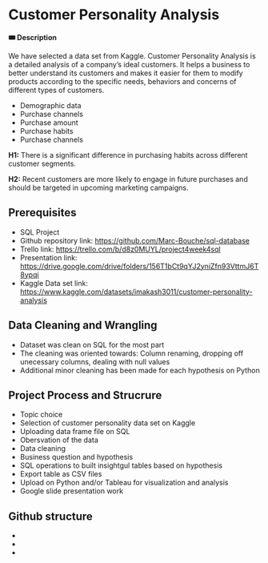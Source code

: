 # Customer Personality Analysis

**🎟️ Description**

We have selected a data set from Kaggle.
Customer Personality Analysis is a detailed analysis of a company’s ideal customers. It helps a business to better understand its customers and makes it easier for them to modify products according to the specific needs, behaviors and concerns of different types of customers.

- Demographic data
- Purchase channels
- Purchase amount
- Purchase habits
- Purchase channels

**H1:**
There is a significant difference in purchasing habits across different customer segments.

**H2:**
Recent customers are more likely to engage in future purchases and should be targeted in upcoming marketing campaigns.

## Prerequisites
- SQL Project
- Github repository link: https://github.com/Marc-Bouche/sql-database
- Trello link: https://trello.com/b/d8z0MUYL/project4week4sql
- Presentation link: https://drive.google.com/drive/folders/156T1bCt9qYJ2yniZfn93VttmJ6T8ypqi
- Kaggle Data set link: https://www.kaggle.com/datasets/imakash3011/customer-personality-analysis

## Data Cleaning and Wrangling
- Dataset was clean on SQL for the most part
- The cleaning was oriented towards: Column renaming, dropping off unecessary columns, dealing with null values
- Additional minor cleaning has been made for each hypothesis on Python

## Project Process and Strucrure
- Topic choice
- Selection of customer personality data set on Kaggle
- Uploading data frame file on SQL
- Obersvation of the data
- Data cleaning
- Business question and hypothesis
- SQL operations to built insightgul tables based on hypothesis
- Export table as CSV files
- Upload on Python and/or Tableau for visualization and analysis
- Google slide presentation work

## Github structure
-
-
-



